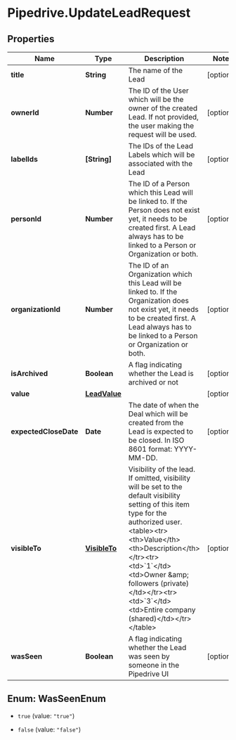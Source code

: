 # Pipedrive.UpdateLeadRequest

## Properties

Name | Type | Description | Notes
------------ | ------------- | ------------- | -------------
**title** | **String** | The name of the Lead | [optional] 
**ownerId** | **Number** | The ID of the User which will be the owner of the created Lead. If not provided, the user making the request will be used. | [optional] 
**labelIds** | **[String]** | The IDs of the Lead Labels which will be associated with the Lead | [optional] 
**personId** | **Number** | The ID of a Person which this Lead will be linked to. If the Person does not exist yet, it needs to be created first. A Lead always has to be linked to a Person or Organization or both.  | [optional] 
**organizationId** | **Number** | The ID of an Organization which this Lead will be linked to. If the Organization does not exist yet, it needs to be created first. A Lead always has to be linked to a Person or Organization or both. | [optional] 
**isArchived** | **Boolean** | A flag indicating whether the Lead is archived or not | [optional] 
**value** | [**LeadValue**](LeadValue.md) |  | [optional] 
**expectedCloseDate** | **Date** | The date of when the Deal which will be created from the Lead is expected to be closed. In ISO 8601 format: YYYY-MM-DD. | [optional] 
**visibleTo** | [**VisibleTo**](VisibleTo.md) | Visibility of the lead. If omitted, visibility will be set to the default visibility setting of this item type for the authorized user.&lt;table&gt;&lt;tr&gt;&lt;th&gt;Value&lt;/th&gt;&lt;th&gt;Description&lt;/th&gt;&lt;/tr&gt;&lt;tr&gt;&lt;td&gt;&#x60;1&#x60;&lt;/td&gt;&lt;td&gt;Owner &amp;amp; followers (private)&lt;/td&gt;&lt;/tr&gt;&lt;tr&gt;&lt;td&gt;&#x60;3&#x60;&lt;/td&gt;&lt;td&gt;Entire company (shared)&lt;/td&gt;&lt;/tr&gt;&lt;/table&gt; | [optional] 
**wasSeen** | **Boolean** | A flag indicating whether the Lead was seen by someone in the Pipedrive UI | [optional] 



## Enum: WasSeenEnum


* `true` (value: `"true"`)

* `false` (value: `"false"`)




